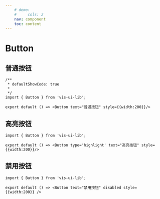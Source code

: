 ```yaml
---
    # demo:
    #     cols: 2
    nav: component
    toc: content
---
```


# Button

## 普通按钮

```tsx
/**
 * defaultShowCode: true
 * 
 */
import { Button } from 'vis-ui-lib';

export default () => <Button text="普通按钮" style={{width:200}}/>
```
## 高亮按钮

```tsx
import { Button } from 'vis-ui-lib';

export default () => <Button type='highlight' text="高亮按钮" style={{width:200}}/>
```

## 禁用按钮

```tsx
import { Button } from 'vis-ui-lib';

export default () => <Button text="禁用按钮" disabled style={{width:200}} />
```